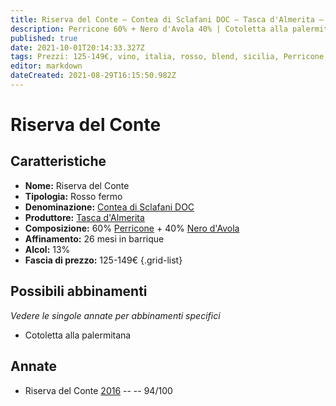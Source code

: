 ```yaml
---
title: Riserva del Conte – Contea di Sclafani DOC – Tasca d'Almerita – Sicilia (IT) – 125-149€ – 5★
description: Perricone 60% + Nero d'Avola 40% | Cotoletta alla palermitana
published: true
date: 2021-10-01T20:14:33.327Z
tags: Prezzi: 125-149€, vino, italia, rosso, blend, sicilia, Perricone, Nero d'Avola, Cotoletta alla palermitana, 5 stelle, fermo
editor: markdown
dateCreated: 2021-08-29T16:15:50.982Z
---
```


# Riserva del Conte

## Caratteristiche
- **Nome:** Riserva del Conte
- **Tipologia:** Rosso fermo
- **Denominazione:** [Contea di Sclafani DOC](/denominazioni/Italia/Sicilia/DOC/Contea-di-Sclafani)
- **Produttore:** [Tasca d'Almerita](/produttori/Italia/Sicilia/Tasca-d-Almerita) 
- **Composizione:** 60% [Perricone](/vitigni/Italia/bacca-nera/perricone) + 40% [Nero d'Avola](/vitigni/Italia/bacca-nera/nero-d-avola)
- **Affinamento:** 26 mesi in barrique
- **Alcol:** 13%
- **Fascia di prezzo:** 125-149€
{.grid-list}

## Possibili abbinamenti
*Vedere le singole annate per abbinamenti specifici*

- Cotoletta alla palermitana

## Annate
- Riserva del Conte [2016](vini/Italia/Sicilia/Tasca-d-Almerita/Riserva-del-Conte/2016) -- <span class="star-5"></span> -- 94/100

